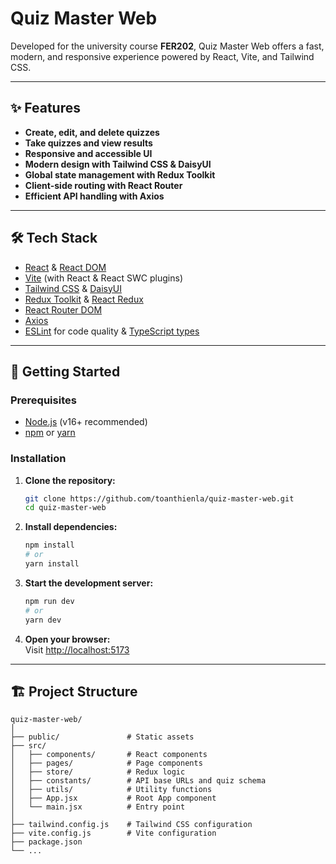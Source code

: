 # Quiz Master Web

Developed for the university course **FER202**, Quiz Master Web offers a fast, modern, and responsive experience powered by React, Vite, and Tailwind CSS.

---

## ✨ Features

-   **Create, edit, and delete quizzes**
-   **Take quizzes and view results**
-   **Responsive and accessible UI**
-   **Modern design with Tailwind CSS & DaisyUI**
-   **Global state management with Redux Toolkit**
-   **Client-side routing with React Router**
-   **Efficient API handling with Axios**

---

## 🛠️ Tech Stack

-   [React](https://react.dev/) & [React DOM](https://react.dev/)
-   [Vite](https://vitejs.dev/) (with React & React SWC plugins)
-   [Tailwind CSS](https://tailwindcss.com/) & [DaisyUI](https://daisyui.com/)
-   [Redux Toolkit](https://redux-toolkit.js.org/) & [React Redux](https://react-redux.js.org/)
-   [React Router DOM](https://reactrouter.com/)
-   [Axios](https://axios-http.com/)
-   [ESLint](https://eslint.org/) for code quality & [TypeScript types](https://www.typescriptlang.org/)

---

## 🚀 Getting Started

### Prerequisites

-   [Node.js](https://nodejs.org/) (v16+ recommended)
-   [npm](https://www.npmjs.com/) or [yarn](https://yarnpkg.com/)

### Installation

1. **Clone the repository:**

    ```bash
    git clone https://github.com/toanthienla/quiz-master-web.git
    cd quiz-master-web
    ```

2. **Install dependencies:**

    ```bash
    npm install
    # or
    yarn install
    ```

3. **Start the development server:**

    ```bash
    npm run dev
    # or
    yarn dev
    ```

4. **Open your browser:**  
   Visit [http://localhost:5173](http://localhost:5173)

---

## 🏗️ Project Structure

```
quiz-master-web/
│
├── public/               # Static assets
├── src/
│   ├── components/       # React components
│   ├── pages/            # Page components
│   ├── store/            # Redux logic
│   ├── constants/        # API base URLs and quiz schema
│   ├── utils/            # Utility functions
│   ├── App.jsx           # Root App component
│   └── main.jsx          # Entry point
│
├── tailwind.config.js    # Tailwind CSS configuration
├── vite.config.js        # Vite configuration
├── package.json
└── ...
```
